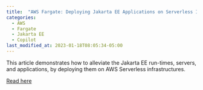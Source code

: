```yaml
---
title:  "AWS Fargate: Deploying Jakarta EE Applications on Serverless Infrastructures"
categories: 
  - AWS
  - Fargate
  - Jakarta EE
  - Copilot
last_modified_at: 2023-01-18T08:05:34-05:00
---
```


This article demonstrates how to alleviate the Jakarta EE run-times, servers, and applications, by deploying them on AWS Serverless infrastructures.

[Read here](https://dzone.com/articles/aws-deploying-jakarta-ee-applications-on-fargate)